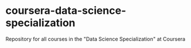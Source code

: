 # coursera-data-science-specialization
Repository for all courses in the "Data Science Specialization" at Coursera
